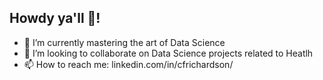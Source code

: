 ## Howdy ya'll 👋!

- 🌱 I’m currently mastering the art of Data Science
- 👯 I’m looking to collaborate on Data Science projects related to Heatlh
- 📫 How to reach me: linkedin.com/in/cfrichardson/
